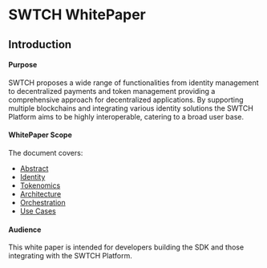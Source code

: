 # SWTCH WhitePaper

## Introduction
#### Purpose
SWTCH proposes a wide range of functionalities from identity management to decentralized payments and token management providing a comprehensive approach for decentralized applications. By supporting multiple blockchains and integrating various identity solutions the SWTCH Platform aims to be highly interoperable, catering to a broad user base. 

#### WhitePaper Scope
The document covers:
- [Abstract](./Abstract.md)
- [Identity](./Identity.md)
- [Tokenomics](./Tokenomics.md)
- [Architecture](./Architecture.md)
- [Orchestration](./Orchestration.md)
- [Use Cases](./UseCases.md)

#### Audience
This white paper is intended for developers building the SDK and those integrating with the SWTCH Platform.